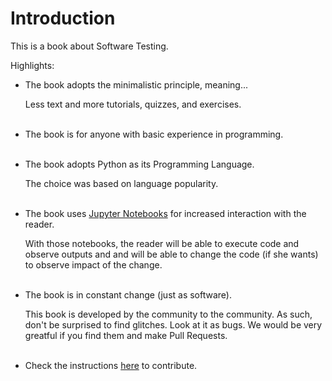 Introduction
============

This is a book about Software Testing.

Highlights:

- The book adopts the minimalistic principle, meaning...

	Less text and more
tutorials, quizzes, and exercises.<br><br>

- The book is for anyone with basic experience in programming.<br><br>

- The book adopts Python as its Programming Language. 

	The choice was based on language popularity.<br><br>

- The book uses [Jupyter Notebooks](https://jupyter.org/) for
increased interaction with the reader. 

 	With those notebooks, the
reader will be able to execute code and observe outputs and and will
be able to change the code (if she wants) to observe impact of the
change.<br><br>

- The book is in constant change (just as software).

 	This book is developed by the community to the community. As such, don't be surprised to find glitches. Look at it as bugs. We would be very greatful if you find them and make Pull Requests. <br><br>

- Check the instructions [here](misc/howtohelp) to contribute.